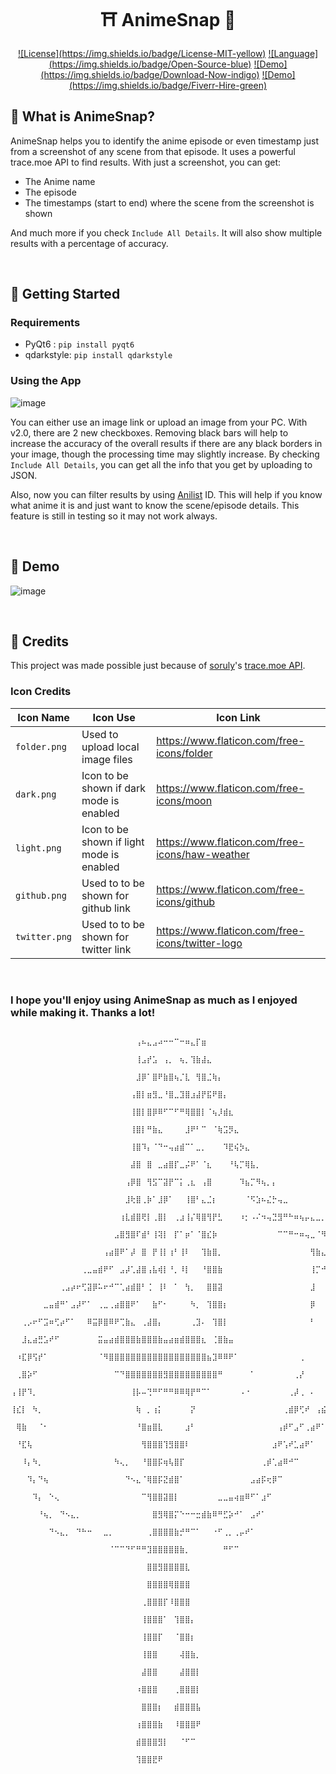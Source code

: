 <h1 align="center">⛩️ AnimeSnap 🍥</h1>

<div align="center">
  <a href="https://opensource.org/licenses/MIT">![License](https://img.shields.io/badge/License-MIT-yellow)</a>
  <a href="https://opensource.org/">![Language](https://img.shields.io/badge/Open-Source-blue)</a>
  <a href="https://github.com/rohankishore/AnimeSnap/releases">![Demo](https://img.shields.io/badge/Download-Now-indigo)</a>
  <a href="https://www.fiverr.com/rohancodespy/">![Demo](https://img.shields.io/badge/Fiverr-Hire-green)</a>
</div>

## 🍜 What is AnimeSnap?
AnimeSnap helps you to identify the anime episode or even timestamp just from a screenshot of any scene from that episode. It uses a powerful trace.moe API to find results. With just a screenshot, you can get:
- The Anime name
- The episode
- The timestamps (start to end) where the scene from the screenshot is shown
  
And much more if you check `Include All Details`. It will also show multiple results with a percentage of accuracy.

<br>

## 👒 Getting Started

### Requirements
- PyQt6 : `pip install pyqt6`
- qdarkstyle:  `pip install qdarkstyle`

### Using the App

![image](https://github.com/rohankishore/AnimeSnap/assets/109947257/17b36284-4231-4747-b047-185e892b9252)

You can either use an image link or upload an image from your PC. With v2.0, there are 2 new checkboxes. Removing black bars will help to increase the accuracy of the overall results if there are any black borders in your image, though the processing time may slightly increase. By checking `Include All Details`, you can get all the info that you get by uploading to JSON. 

Also, now you can filter results by using [Anilist](https://anilist.co/) ID. This will help if you know what anime it is and just want to know the scene/episode details. This feature is still in testing so it may not work always.

<br>


## 🌊 Demo

![image](https://github.com/rohankishore/AnimeSnap/assets/109947257/016033db-b51e-4521-afef-5d878fdf8b16)

<br>

## 💖 Credits

This project was made possible just because of [soruly](https://github.com/soruly)'s [trace.moe API](https://github.com/soruly/trace.moe-api).

### Icon Credits

| Icon Name     | Icon Use                                  | Icon Link                                        |
| ------------- | ----------------------------------------- | ------------------------------------------------ |
| `folder.png`  | Used to upload local image files          | https://www.flaticon.com/free-icons/folder       |
| `dark.png`    | Icon to be shown if dark mode is enabled  | https://www.flaticon.com/free-icons/moon         |
| `light.png`   | Icon to be shown if light mode is enabled | https://www.flaticon.com/free-icons/haw-weather  |
| `github.png`  | Used to to be shown for github link       | https://www.flaticon.com/free-icons/github       |
| `twitter.png` | Used to to be shown for twitter link      | https://www.flaticon.com/free-icons/twitter-logo |

<br>


### I hope you'll enjoy using AnimeSnap as much as I enjoyed while making it. Thanks a lot!


```
                    ⠀⠀⠀⠀⠀⠀⠀⠀⠀⠀⠀⠀⠀⠀⠀⠀⠀⠀⠀⠀⠀⠀⠀⢠⠦⣄⣠⠴⠒⠒⠉⠒⠶⣄⡏⣶⠀⠀⠀⠀⠀⠀⠀⠀⠀⠀⠀⠀⠀⠀⠀⠀⠀⠀⠀⠀⠀⠀⠀⠀⠀⠀
                    ⠀⠀⠀⠀⠀⠀⠀⠀⠀⠀⠀⠀⠀⠀⠀⠀⠀⠀⠀⠀⠀⠀⠀⢸⣠⡞⣡⠀⢠⡀⠀⢦⡀⢹⣷⣼⣄⠀⠀⠀⠀⠀⠀⠀⠀⠀⠀⠀⠀⠀⠀⠀⠀⠀⠀⠀⠀⠀⠀⠀⠀⠀
                    ⠀⠀⠀⠀⠀⠀⠀⠀⠀⠀⠀⠀⠀⠀⠀⠀⠀⠀⠀⠀⠀⠀⠀⣸⡿⠁⣿⠟⣷⣿⢦⡈⣇⠀⢻⣿⣈⢷⡄⠀⠀⠀⠀⠀⠀⠀⠀⠀⠀⠀⠀⠀⠀⠀⠀⠀⠀⠀⠀⠀⠀⠀
                    ⠀⠀⠀⠀⠀⠀⠀⠀⠀⠀⠀⠀⠀⠀⠀⠀⠀⠀⠀⠀⠀⠀⢠⣿⡇⣶⣻⣀⠘⣿⣀⣹⣿⣰⣼⡟⣯⠟⣿⡄⠀⠀⠀⠀⠀⠀⠀⠀⠀⠀⠀⠀⠀⠀⠀⠀⠀⠀⠀⠀⠀⠀
                    ⠀⠀⠀⠀⠀⠀⠀⠀⠀⠀⠀⠀⠀⠀⠀⠀⠀⠀⠀⠀⠀⠀⢸⣿⡇⣿⡿⠿⠋⠉⠋⠛⢿⣿⣿⡇⠈⢦⡸⣾⣆⠀⠀⠀⠀⠀⠀⠀⠀⠀⠀⠀⠀⠀⠀⠀⠀⠀⠀⠀⠀⠀
                    ⠀⠀⠀⠀⠀⠀⠀⠀⠀⠀⠀⠀⠀⠀⠀⠀⠀⠀⠀⠀⠀⠀⢸⣿⡇⠛⣷⣄⠀⠀⠀⠀⣸⠟⠃⠉⠀⠈⢷⣩⡻⣄⠀⠀⠀⠀⠀⠀⠀⠀⠀⠀⠀⠀⠀⠀⠀⠀⠀⠀⠀⠀
                    ⠀⠀⠀⠀⠀⠀⠀⠀⠀⠀⠀⠀⠀⠀⠀⠀⠀⠀⠀⠀⠀⠀⢸⣿⠹⡄⠈⠙⠒⢤⣴⣾⠉⠁⣀⡀⠀⠀⠀⠹⣟⢮⡳⣄⠀⠀⠀⠀⠀⠀⠀⠀⠀⠀⠀⠀⠀⠀⠀⠀⠀⠀
                    ⠀⠀⠀⠀⠀⠀⠀⠀⠀⠀⠀⠀⠀⠀⠀⠀⠀⠀⠀⠀⠀⠀⣼⣿⠀⣿⠀⣀⣴⣿⡏⣀⡬⠟⠁⠈⣆⠀⠀⠀⠘⢧⡉⢿⣧⡀⠀⠀⠀⠀⠀⠀⠀⠀⠀⠀⠀⠀⠀⠀⠀⠀
                    ⠀⠀⠀⠀⠀⠀⠀⠀⠀⠀⠀⠀⠀⠀⠀⠀⠀⠀⠀⠀⠀⢠⡿⣿⠀⢻⣫⠉⣽⡟⠉⡅⢀⣆⠀⢠⣿⠀⠀⠀⠀⠀⠹⣦⡉⠻⢦⡀⡄⠀⠀⠀⠀⠀⠀⠀⠀⠀⠀⠀⠀⠀
                    ⠀⠀⠀⠀⠀⠀⠀⠀⠀⠀⠀⠀⠀⠀⠀⠀⠀⠀⠀⠀⠀⣸⢗⣿⢀⡷⠁⣸⡿⠁⠀⠀⢸⣿⠃⣄⣈⡆⠀⠀⠀⠀⠀⠈⠫⣱⠦⣌⡓⢤⣀⠀⠀⠀⠀⠀⠀⠀⠀⠀⠀⠀
                    ⠀⠀⠀⠀⠀⠀⠀⠀⠀⠀⠀⠀⠀⠀⠀⠀⠀⠀⠀⠀⢰⣇⣾⣿⢟⡇⢀⣿⡇⠀⢀⣰⢸⡌⢿⣿⢻⡟⣃⠀⠀⠀⠰⡂⠠⠌⠲⢤⣙⣻⠛⠓⠶⢦⡤⣄⣀⡀⠀⠀⠀⠀
                    ⠀⠀⠀⠀⠀⠀⠀⠀⠀⠀⠀⠀⠀⠀⠀⠀⠀⠀⠀⣠⣿⣻⣿⠏⣾⠃⢸⢽⡇⠀⡏⠁⡶⠁⠈⣿⣎⡷⠀⠀⠀⠀⠀⠀⠀⠀⠀⠀⠀⠉⠉⠛⠒⠶⢤⣀⠈⠻⣄⠀⠀⠀
                    ⠀⠀⠀⠀⠀⠀⠀⠀⠀⠀⠀⠀⠀⠀⠀⠀⠀⢠⣴⣿⠟⠁⡼⠀⣿⠀⡟⢸⡇⢰⠃⢸⠇⠀⠀⢹⣷⣿⡀⠀⠀⠀⠀⠀⠀⠀⠀⠀⠀⠀⠀⠀⠀⠀⠀⢻⣷⣄⠘⣧⠀⠀
                    ⠀⠀⠀⠀⠀⠀⠀⠀⠀⠀⠀⠀⠀⢀⣀⣤⣾⠟⠋⠀⣠⡼⢁⣼⣿⢠⣧⢾⡇⠘⡀⠸⡇⠀⠀⠘⣿⣿⣷⠀⠀⠀⠀⠀⠀⠀⠀⠀⠀⠀⠀⠀⠀⠀⠀⢸⡉⠚⢧⠹⣷⠀
                    ⠀⠀⠀⠀⠀⠀⠀⠀⠀⢀⣠⡴⠖⢋⣽⡿⠥⠖⠚⠉⢁⣴⣾⣿⠃⢈⠀⢸⠇⠀⠁⠀⢳⡀⠀⠀⣿⣿⣽⠀⠀⠀⠀⠀⠀⠀⠀⠀⠀⠀⠀⠀⠀⠀⠀⣸⠀⠀⠘⢧⡇⠀
                    ⠀⠀⠀⠀⠀⠀⣀⣤⣾⠛⠁⣠⡼⠋⠁⠀⢀⣀⢀⣴⣿⣿⠟⠁⠀⠀⣷⠋⠂⠀⠀⠀⠀⠳⡀⠀⢹⣿⣿⡆⠀⠀⠀⠀⠀⠀⠀⠀⠀⠀⠀⠀⠀⠀⠀⡿⠀⠀⠀⢸⠧⠀
                    ⠀⠀⢀⡠⠖⠋⣩⠶⢋⡴⠋⠁⠀⠀⠿⣭⡿⣿⠿⠟⢉⣷⣄⠀⢀⣼⣿⡄⠀⠀⠀⠀⠀⢀⣹⠄⠀⢹⣿⡇⠀⠀⠀⠀⠀⠀⠀⠀⠀⠀⠀⠀⠀⠀⠀⠃⠀⠀⠀⠀⠐⡧
                    ⠀⠀⣸⣄⣴⣛⣡⠞⠋⠀⠀⠀⠀⠀⠀⠀⣭⣤⣴⣾⣿⣿⣿⣷⣿⣿⣿⣷⣤⣴⣶⣾⣿⣿⣿⣆⠀⢈⣿⣷⣤⠀⠀⠀⠀⠀⠀⠀⠀⠀⠀⠀⠀⠀⠀⠀⠀⠀⠀⠀⠸⢑
                    ⠀⠰⣏⡿⢫⡞⠁⠀⠀⠀⠀⠀⠀⠀⠀⠀⠈⠻⣿⣿⣿⣿⣿⣿⣿⣿⣿⣿⣿⣿⣿⣿⣿⣿⣿⣿⣦⣹⠿⠿⠟⠁⠀⠀⠀⠀⠀⠀⠀⠀⠀⠀⠀⢀⠀⠀⠀⠀⠀⠀⠀⢀
                    ⠀⢀⣿⡵⠋⠀⠀⠀⠀⠀⠀⠀⠀⠀⠀⠀⠀⠀⠀⠉⠙⣿⣿⣿⣿⣿⣿⣿⣻⣿⣿⣿⣿⣿⣿⣿⣿⣿⠛⠀⠀⠀⠀⠀⠁⠀⠀⠀⠀⠀⠀⠀⢀⡜⠀⠀⠀⠀⠀⠀⢀⠎
                    ⢠⢸⡟⠹⡀⠀⠀⠀⠀⠀⠀⠀⠀⠀⠀⠀⠀⠀⠀⠀⠀⠀⢸⡧⠤⢙⠛⠋⠛⠛⠿⠿⢿⡟⠛⠉⠁⠀⠀⠀⠀⠀⠠⠐⠀⠀⠀⠀⠀⠀⠀⢀⡼⢀⠀⠄⠀⠀⡀⡀⠀⠀
                    ⢸⣎⡇⠀⠳⡀⠀⠀⠀⠀⠀⠀⠀⠀⠀⠀⠀⠀⠀⠀⠀⠀⠀⢷⠀⡀⢰⡅⠀⠀⠀⠀⠀⡝⠀⠀⠀⠀⠀⠀⠀⠀⠀⠀⠀⠀⠀⠀⠀⠀⢀⣾⡿⢋⠞⠀⢠⣮⠎⠀⠀⠀
                    ⠀⢿⣷⠀⠀⠈⠂⠀⠀⠀⠀⠀⠀⠀⠀⠀⠀⠀⠀⠀⠀⠀⠀⠘⣿⣶⣿⣇⠀⠀⠀⠀⣰⠃⠀⠀⠀⠀⠀⠀⠀⠀⠀⠀⠀⠀⠀⠀⠀⢠⡾⠋⣠⠋⢀⣴⠟⠁⠀⠀⠀⠀
                    ⠀⠘⣏⢧⠀⠀⠀⠀⠀⠀⠀⠀⠀⠀⠀⠀⠀⠀⠀⠀⠀⠀⠀⠀⢻⣿⣿⣿⢹⣻⣿⣿⠇⠀⠀⠀⠀⠀⠀⠀⠀⠀⠀⠀⠀⠀⠀⠀⣰⠟⢡⠞⣁⣴⠟⠁⠀⠀⠀⠀⠀⠀
                    ⠀⠀⠸⡄⠳⡀⠀⠀⠀⠀⠀⠀⠀⠀⠀⠀⠀⠀⠀⠳⢄⡀⠀⠀⠘⣿⣿⡯⢶⢧⣿⡏⠀⠀⠀⠀⠀⠀⠀⠀⠀⠀⠀⠀⠀⠀⢀⡾⢁⣴⠿⠚⠉⠀⠀⠀⠀⠀⠀⠀⠀⠀
                    ⠀⠀⠀⠹⡄⠙⢦⠀⠀⠀⠀⠀⠀⠀⠀⠀⠀⠀⠀⠀⠀⠙⠢⣄⠈⢿⣿⡯⣝⣾⣿⠁⠀⠀⠀⠀⠀⠀⠀⠀⠀⠀⠀⠀⣠⣴⡯⢖⡿⠉⠀⠀⠀⠀⠀⠀⠀⠀⠀⠀⠀⠀
                    ⠀⠀⠀⠀⠹⡄⠀⠑⢄⠀⠀⠀⠀⠀⠀⠀⠀⠀⠀⠀⠀⠀⠀⠀⠉⢻⣿⣿⣽⣿⡇⠀⠀⠀⠀⠀⠀⠀⣀⣀⣤⢴⣶⠿⠋⠁⣰⠋⠀⠀⠀⠀⠀⠀⠀⠀⠀⠀⠀⠀⠀⠀
                    ⠀⠀⠀⠀⠀⠘⢦⡀⠀⠙⠢⣄⡀⠀⠀⠀⠀⠀⠀⠀⠀⠀⠀⠀⠀⠀⣿⣻⢿⣿⡍⠑⠒⠒⣒⣾⣷⠿⠛⣋⡵⠚⠁⠀⣠⠞⠁⠀⠀⠀⠀⠀⠀⠀⠀⠀⠀⠀⠀⠀⠀⠀
                    ⠀⠀⠀⠀⠀⠀⠀⠙⠢⣄⡀⠀⠙⠓⠒⠀⠀⣀⡀⠀⠀⠀⠀⠀⠀⢀⣿⣿⣿⣿⣷⡚⠛⠉⠁⠀⠀⠐⠋⢀⡀⢀⡤⠞⠁⠀⠀⠀⠀⠀⠀⠀⠀⠀⠀⠀⠀⠀⠀⠀⠀⠀
                    ⠀⠀⠀⠀⠀⠀⠀⠀⠀⠀⠀⠀⠀⠀⠀⠀⠀⠀⠈⠉⠉⠙⠋⠛⠛⣹⣿⣿⣿⣿⣿⣷⡀⠀⠀⠀⠀⠀⠀⠛⠋⠉⠀⠀⠀⠀⠀⠀⠀⠀⠀⠀⠀⠀⠀⠀⠀⠀⠀⠀⠀⠀
                    ⠀⠀⠀⠀⠀⠀⠀⠀⠀⠀⠀⠀⠀⠀⠀⠀⠀⠀⠀⠀⠀⠀⠀⠀⠀⣿⣿⣻⣿⣿⣿⣿⣇⠀⠀⠀⠀⠀⠀⠀⠀⠀⠀⠀⠀⠀⠀⠀⠀⠀⠀⠀⠀⠀⠀⠀⠀⠀⠀⠀⠀⠀
                    ⠀⠀⠀⠀⠀⠀⠀⠀⠀⠀⠀⠀⠀⠀⠀⠀⠀⠀⠀⠀⠀⠀⠀⠀⠀⣿⣿⣿⣿⢿⣿⣿⣿⠀⠀⠀⠀⠀⠀⠀⠀⠀⠀⠀⠀⠀⠀⠀⠀⠀⠀⠀⠀⠀⠀⠀⠀⠀⠀⠀⠀⠀
                    ⠀⠀⠀⠀⠀⠀⠀⠀⠀⠀⠀⠀⠀⠀⠀⠀⠀⠀⠀⠀⠀⠀⠀⠀⢀⣿⣿⣿⡏⠸⣿⣿⣿⠀⠀⠀⠀⠀⠀⠀⠀⠀⠀⠀⠀⠀⠀⠀⠀⠀⠀⠀⠀⠀⠀⠀⠀⠀⠀⠀⠀⠀
                    ⠀⠀⠀⠀⠀⠀⠀⠀⠀⠀⠀⠀⠀⠀⠀⠀⠀⠀⠀⠀⠀⠀⠀⠀⢸⣿⣿⣿⠁⠀⢹⣿⣿⡄⠀⠀⠀⠀⠀⠀⠀⠀⠀⠀⠀⠀⠀⠀⠀⠀⠀⠀⠀⠀⠀⠀⠀⠀⠀⠀⠀⠀
                    ⠀⠀⠀⠀⠀⠀⠀⠀⠀⠀⠀⠀⠀⠀⠀⠀⠀⠀⠀⠀⠀⠀⠀⠀⢸⣿⣿⡏⠀⠀⠈⣿⣿⡆⠀⠀⠀⠀⠀⠀⠀⠀⠀⠀⠀⠀⠀⠀⠀⠀⠀⠀⠀⠀⠀⠀⠀⠀⠀⠀⠀⠀
                    ⠀⠀⠀⠀⠀⠀⠀⠀⠀⠀⠀⠀⠀⠀⠀⠀⠀⠀⠀⠀⠀⠀⠀⠀⢸⣿⣿⠀⠀⠀⠀⢼⣿⣷⡀⠀⠀⠀⠀⠀⠀⠀⠀⠀⠀⠀⠀⠀⠀⠀⠀⠀⠀⠀⠀⠀⠀⠀⠀⠀⠀⠀
                    ⠀⠀⠀⠀⠀⠀⠀⠀⠀⠀⠀⠀⠀⠀⠀⠀⠀⠀⠀⠀⠀⠀⠀⠀⣼⣿⣿⠀⠀⠀⠀⣼⣿⣿⡇⠀⠀⠀⠀⠀⠀⠀⠀⠀⠀⠀⠀⠀⠀⠀⠀⠀⠀⠀⠀⠀⠀⠀⠀⠀⠀⠀
                    ⠀⠀⠀⠀⠀⠀⠀⠀⠀⠀⠀⠀⠀⠀⠀⠀⠀⠀⠀⠀⠀⠀⠀⠰⣿⣿⣿⠀⠀⠀⢀⣿⣿⣿⡇⠀⠀⠀⠀⠀⠀⠀⠀⠀⠀⠀⠀⠀⠀⠀⠀⠀⠀⠀⠀⠀⠀⠀⠀⠀⠀⠀
                    ⠀⠀⠀⠀⠀⠀⠀⠀⠀⠀⠀⠀⠀⠀⠀⠀⠀⠀⠀⠀⠀⠀⠀⠀⣿⣿⣿⡆⠀⠀⣾⣿⣿⣿⣧⠀⠀⠀⠀⠀⠀⠀⠀⠀⠀⠀⠀⠀⠀⠀⠀⠀⠀⠀⠀⠀⠀⠀⠀⠀⠀⠀
                    ⠀⠀⠀⠀⠀⠀⠀⠀⠀⠀⠀⠀⠀⠀⠀⠀⠀⠀⠀⠀⠀⠀⠀⢰⣿⣿⣿⣷⠀⠀⠸⣿⣿⣿⠟⠀⠀⠀⠀⠀⠀⠀⠀⠀⠀⠀⠀⠀⠀⠀⠀⠀⠀⠀⠀⠀⠀⠀⠀⠀⠀⠀
                    ⠀⠀⠀⠀⠀⠀⠀⠀⠀⠀⠀⠀⠀⠀⠀⠀⠀⠀⠀⠀⠀⠀⠀⣾⣿⣿⣿⣻⡇⠀⠀⠈⠋⠉⠀⠀⠀⠀⠀⠀⠀⠀⠀⠀⠀⠀⠀⠀⠀⠀⠀⠀⠀⠀⠀⠀⠀⠀⠀⠀⠀⠀
                    ⠀⠀⠀⠀⠀⠀⠀⠀⠀⠀⠀⠀⠀⠀⠀⠀⠀⠀⠀⠀⠀⠀⠀⢹⣿⣿⣟⠟⠀⠀⠀⠀⠀⠀⠀⠀⠀⠀⠀⠀⠀⠀⠀⠀⠀⠀⠀⠀⠀⠀⠀⠀⠀⠀⠀⠀⠀⠀⠀⠀⠀⠀
```

